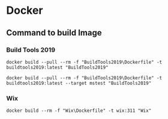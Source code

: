# Docker

## Command to build Image

### Build Tools 2019

`docker build --pull --rm -f "BuildTools2019\Dockerfile" -t buildtools2019:latest "BuildTools2019"`

`docker build --pull --rm -f "BuildTools2019\Dockerfile" -t buildtools2019:latest --target mstest "BuildTools2019"`

### Wix

`docker build --rm -f "Wix\Dockerfile" -t wix:311 "Wix"`
